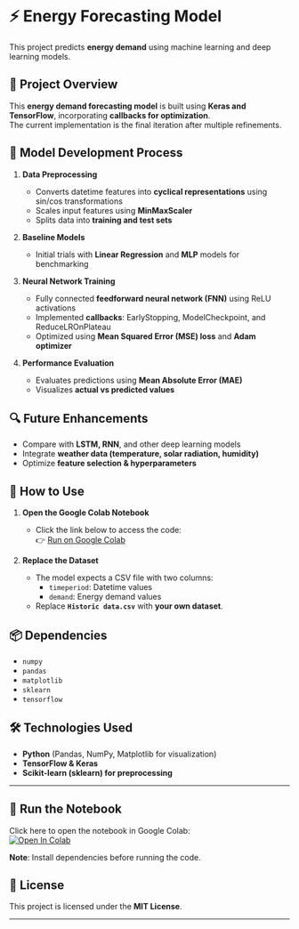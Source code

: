 # ⚡ Energy Forecasting Model  

This project predicts **energy demand** using machine learning and deep learning models.  

## 📌 Project Overview  
This **energy demand forecasting model** is built using **Keras and TensorFlow**, incorporating **callbacks for optimization**.  
The current implementation is the final iteration after multiple refinements.  

## 🔄 Model Development Process  

1. **Data Preprocessing**  
   - Converts datetime features into **cyclical representations** using sin/cos transformations  
   - Scales input features using **MinMaxScaler**  
   - Splits data into **training and test sets**  

2. **Baseline Models**  
   - Initial trials with **Linear Regression** and **MLP** models for benchmarking  

3. **Neural Network Training**  
   - Fully connected **feedforward neural network (FNN)** using ReLU activations  
   - Implemented **callbacks**: EarlyStopping, ModelCheckpoint, and ReduceLROnPlateau  
   - Optimized using **Mean Squared Error (MSE) loss** and **Adam optimizer**  

4. **Performance Evaluation**  
   - Evaluates predictions using **Mean Absolute Error (MAE)**  
   - Visualizes **actual vs predicted values**  

## 🔍 Future Enhancements  
- Compare with **LSTM, RNN**, and other deep learning models  
- Integrate **weather data (temperature, solar radiation, humidity)**  
- Optimize **feature selection & hyperparameters**  

## 🚀 How to Use  

1. **Open the Google Colab Notebook**  
   - Click the link below to access the code:  
     👉 [Run on Google Colab](https://colab.research.google.com/drive/17pmYebfvCltdHjCP1W3Ka6iCXb191DwG?usp=sharing)  

2. **Replace the Dataset**  
   - The model expects a CSV file with two columns:  
     - `timeperiod`: Datetime values  
     - `demand`: Energy demand values  
   - Replace **`Historic data.csv`** with **your own dataset**.  

## 📦 Dependencies  
- `numpy`  
- `pandas`  
- `matplotlib`  
- `sklearn`  
- `tensorflow`  

## 🛠 Technologies Used  
- **Python** (Pandas, NumPy, Matplotlib for visualization)  
- **TensorFlow & Keras**  
- **Scikit-learn (sklearn) for preprocessing**  

---

## 🔗 Run the Notebook  
Click here to open the notebook in Google Colab:  
[![Open In Colab](https://colab.research.google.com/assets/colab-badge.svg)](https://colab.research.google.com/drive/17pmYebfvCltdHjCP1W3Ka6iCXb191DwG?usp=sharing)  

**Note**: Install dependencies before running the code.  

## 📜 License  
This project is licensed under the **MIT License**.  

---
